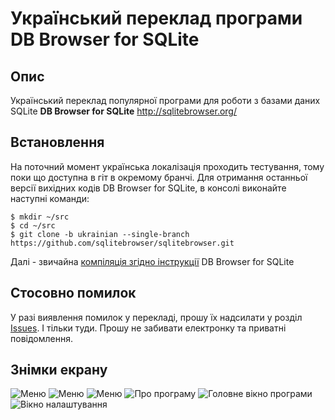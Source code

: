 # Український переклад програми DB Browser for SQLite

## Опис
Український переклад популярної програми для роботи з базами даних SQLite **DB Browser for SQLite** http://sqlitebrowser.org/

## Встановлення
На поточний момент українська локалізація проходить тестування, тому поки що доступна в гіт в окремому бранчі. Для отримання останньої версії вихідних кодів DB Browser for SQLite, в консолі виконайте наступні команди:
```
$ mkdir ~/src
$ cd ~/src
$ git clone -b ukrainian --single-branch https://github.com/sqlitebrowser/sqlitebrowser.git
```
Далі - звичайна [компіляція згідно інструкції](https://github.com/sqlitebrowser/sqlitebrowser/blob/master/BUILDING.md) DB Browser for SQLite

## Стосовно помилок
У разі виявлення помилок у перекладі, прошу їх надсилати у розділ [Issues](https://github.com/keedhost/sqlitebrowser-ukrainian/issues). І тільки туди. Прошу не забивати електронку та приватні повідомлення.

## Знімки екрану
![Меню](https://cloud.githubusercontent.com/assets/406299/24660899/b8e94690-1948-11e7-8a82-e5318538883d.png)
![Меню](https://cloud.githubusercontent.com/assets/406299/24660898/b8e8c724-1948-11e7-9ac0-de51d994b374.png)
![Меню](https://cloud.githubusercontent.com/assets/406299/24660901/b8ec077c-1948-11e7-9665-cbb3ca009997.png)
![Про програму](https://cloud.githubusercontent.com/assets/406299/24660985/fd2f3832-1948-11e7-8378-781e62059bea.png)
![Головне вікно програми](https://cloud.githubusercontent.com/assets/406299/24661074/451f9be6-1949-11e7-9609-a196d4b4afef.png)
![Вікно налаштування](https://cloud.githubusercontent.com/assets/406299/24661023/20aaf152-1949-11e7-871e-0394eb28686f.png)

